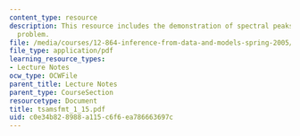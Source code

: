 ```yaml
---
content_type: resource
description: This resource includes the demonstration of spectral peaks to solve a
  problem.
file: /media/courses/12-864-inference-from-data-and-models-spring-2005/c0e34b828988a115c6f6ea786663697c_tsamsfmt_1_15.pdf
file_type: application/pdf
learning_resource_types:
- Lecture Notes
ocw_type: OCWFile
parent_title: Lecture Notes
parent_type: CourseSection
resourcetype: Document
title: tsamsfmt_1_15.pdf
uid: c0e34b82-8988-a115-c6f6-ea786663697c
---
```

